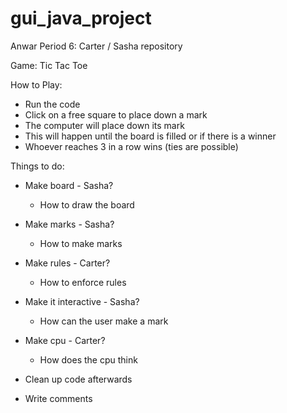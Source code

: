 # gui_java_project
Anwar Period 6: Carter / Sasha repository

Game: Tic Tac Toe

How to Play:
  - Run the code
  - Click on a free square to place down a mark
  - The computer will place down its mark
  - This will happen until the board is filled or if there is a winner
  - Whoever reaches 3 in a row wins (ties are possible)
  
  
Things to do:
  - Make board - Sasha?
      - How to draw the board
  - Make marks - Sasha?
      - How to make marks
  - Make rules - Carter?
      - How to enforce rules
  - Make it interactive - Sasha?
      - How can the user make a mark
  - Make cpu - Carter?
      - How does the cpu think
      
      
 - Clean up code afterwards
 - Write comments
 
